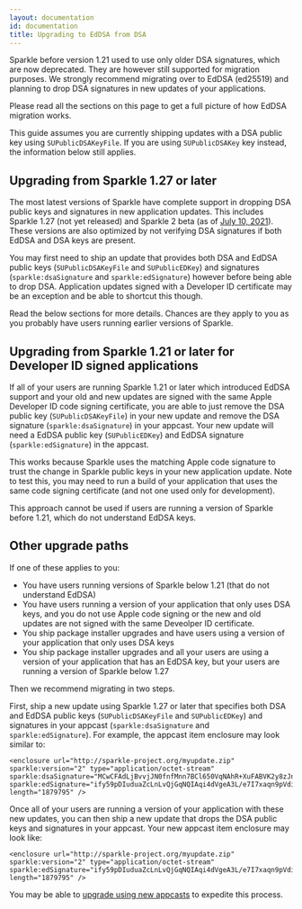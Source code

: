 ```yaml
---
layout: documentation
id: documentation
title: Upgrading to EdDSA from DSA
---
```


Sparkle before version 1.21 used to use only older DSA signatures, which are now deprecated. They are however still supported for migration purposes. We strongly recommend migrating over to EdDSA (ed25519) and planning to drop DSA signatures in new updates of your applications.

Please read all the sections on this page to get a full picture of how EdDSA migration works.

This guide assumes you are currently shipping updates with a DSA public key using `SUPublicDSAKeyFile`. If you are using `SUPublicDSAKey` key instead, the information below still applies.

## Upgrading from Sparkle 1.27 or later

The most latest versions of Sparkle have complete support in dropping DSA public keys and signatures in new application updates. This includes Sparkle 1.27 (not yet released) and Sparkle 2 beta (as of [July 10, 2021](https://github.com/sparkle-project/Sparkle/pull/1888)). These versions are also optimized by not verifying DSA signatures if both EdDSA and DSA keys are present.

You may first need to ship an update that provides both DSA and EdDSA public keys (`SUPublicDSAKeyFile` and `SUPublicEDKey`) and signatures (`sparkle:dsaSignature` and `sparkle:edSignature`) however before being able to drop DSA. Application updates signed with a Developer ID certificate may be an exception and be able to shortcut this though.

Read the below sections for more details. Chances are they apply to you as you probably have users running earlier versions of Sparkle.

## Upgrading from Sparkle 1.21 or later for Developer ID signed applications

If all of your users are running Sparkle 1.21 or later which introduced EdDSA support and your old and new updates are signed with the same Apple Developer ID code signing certificate, you are able to just remove the DSA public key (`SUPublicDSAKeyFile`) in your new update and remove the DSA signature (`sparkle:dsaSignature`) in your appcast. Your new update will need a EdDSA public key (`SUPublicEDKey`) and EdDSA signature (`sparkle:edSignature`) in the appcast.

This works because Sparkle uses the matching Apple code signature to trust the change in Sparkle public keys in your new application update. Note to test this, you may need to run a build of your application that uses the same code signing certificate (and not one used only for development).

This approach cannot be used if users are running a version of Sparkle before 1.21, which do not understand EdDSA keys.

## Other upgrade paths

If one of these applies to you:

* You have users running versions of Sparkle below 1.21 (that do not understand EdDSA)
* You have users running a version of your application that only uses DSA keys, and you do not use Apple code signing or the new and old updates are not signed with the same Deveolper ID certificate.
* You ship package installer upgrades and have users using a version of your application that only uses DSA keys
* You ship package installer upgrades and all your users are using a version of your application that has an EdDSA key, but your users are running a version of Sparkle below 1.27

Then we recommend migrating in two steps.

First, ship a new update using Sparkle 1.27 or later that specifies both DSA and EdDSA public keys (`SUPublicDSAKeyFile` and `SUPublicEDKey`) and signatures in your appcast (`sparkle:dsaSignature` and `sparkle:edSignature`). For example, the appcast item enclosure may look similar to:

    <enclosure url="http://sparkle-project.org/myupdate.zip" sparkle:version="2" type="application/octet-stream" sparkle:dsaSignature="MCwCFAdLjBvvjJN0fnfMnn7BCl650VqNAhR+XuFABVK2y8zJn/oKtC1sv58ySQ==" sparkle:edSignature="ify59pDIuduaZcLnLvQjGqNQIAqi4dVgeA3L/e7I7xaqn9pVdiVZH7Na3v+Gp4ElAKJfX4Pfq8cgElfXmZc4Cg==" length="1879795" />

Once all of your users are running a version of your application with these new updates, you can then ship a new update that drops the DSA public keys and signatures in your appcast. Your new appcast item enclosure may look like:

    <enclosure url="http://sparkle-project.org/myupdate.zip" sparkle:version="2" type="application/octet-stream" sparkle:edSignature="ify59pDIuduaZcLnLvQjGqNQIAqi4dVgeA3L/e7I7xaqn9pVdiVZH7Na3v+Gp4ElAKJfX4Pfq8cgElfXmZc4Cg==" length="1879795" />

You may be able to [upgrade using new appcasts](/documentation/publishing#upgrading-to-newer-features) to expedite this process.
